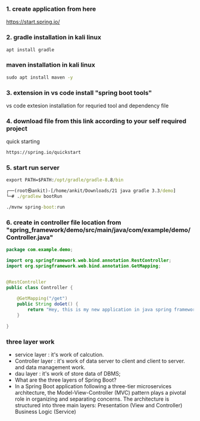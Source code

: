 ### 1. create application from here 
https://start.spring.io/

### 2. gradle installation in kali linux
```cmd
apt install gradle
```
 ### maven installation in kali linux
```cmd
sudo apt install maven -y
```
### 3. extension in vs code install "spring boot tools"
vs code extesion installation for requried tool and dependency file

### 4. download file from this link according to your self required project

quick starting
```cmd
https://spring.io/quickstart
```
### 5. start run server
```cmd
export PATH=$PATH:/opt/gradle/gradle-8.8/bin
```

```cmd
┌──(root㉿ankit)-[/home/ankit/Downloads/21 java gradle 3.3/demo]
└─# ./gradlew bootRun
```
```cmd
./mvnw spring-boot:run
```

### 6. create in controller file location from "spring_framework/demo/src/main/java/com/example/demo/Controller.java"
```java
package com.example.demo;

import org.springframework.web.bind.annotation.RestController;
import org.springframework.web.bind.annotation.GetMapping;


@RestController 
public class Controller {
    
    @GetMapping("/get")
    public String doGet() {
        return "Hey, this is my new application in java spring framework";
    }
    
}
```
### three layer work
- service layer : it's work of calcution.
- Controller layer : it's work of data server to client and client to server. and data management work.
- dau layer : it's work of store data of DBMS;
-   What are the three layers of Spring Boot?
- In a Spring Boot application following a three-tier microservices architecture, the Model-View-Controller (MVC) pattern plays a pivotal role in organizing and separating concerns. The architecture is structured into three main layers: Presentation (View and Controller) Business Logic (Service)
